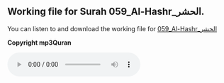 
## Working file for Surah 059_Al-Hashr_الحشر.

You can listen to and download the working file for [059_Al-Hashr_الحشر](https://server13.mp3quran.net/husr/059.mp3)

**Copyright mp3Quran**

<audio controls src="https://server13.mp3quran.net/husr/059.mp3"></audio>
